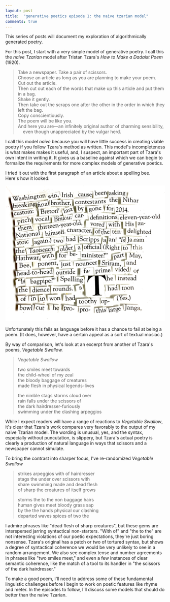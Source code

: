 ```yaml
---
layout: post
title:  "generative poetics episode 1: the naive tzarian model"
comments: true
---
```


This series of posts will document my exploration of algorithmically generated
poetry.

For this post, I start with a very simple model of generative poetry. I call
this the *naive Tzarian* model after Tristan Tzara's *How to Make a Dadaist
Poem* (1920).

> Take a newspaper.
> Take a pair of scissors.  
> Choose an article as long as you are planning to make your poem.  
> Cut out the article.  
> Then cut out each of the words that make up this article and put them in a bag.  
> Shake it gently.  
> Then take out the scraps one after the other in the order in which they left the bag.  
> Copy conscientiously.  
> The poem will be like you.  
> And here you are—an infinitely original author of charming sensibility,  
  &nbsp; &nbsp; even though unappreciated by the vulgar herd.  

I call this model *naive* because you will have little success in creating
viable poetry if you follow Tzara's method as written. This model's
incompleteness is what makes makes it useful, and, I suspect, an important
part of Tzara's own intent in writing it. It gives us a baseline against
which we can begin to formailze the requirements for more complex models of
generative poetics.

I tried it out with the first paragraph of an article about a spelling bee.
Here's how it looked:

![naive tzarian](/assets/naive_tzarian.jpg)

Unfortunately this fails as language before it has a chance to fail at being
a poem. (It does, however, have a certain appeal as a sort of textual mosiac.)

By way of comparison, let's look at an excerpt from another of Tzara's poems,
*Vegetable Swallow.*

>*Vegetable Swallow*
>
> two smiles meet towards  
> the child-wheel of my zeal  
> the bloody baggage of creatures  
> made flesh in physical legends-lives  
>  
> the nimble stags storms cloud over  
> rain falls under the scissors of  
> the dark hairdresser-furiously  
> swimming under the clashing arpeggios  

While I expect readers will have a range of reactions to *Vegetable Swallow*,
it's clear that Tzara's work compares very favorably to the output of my naive
Tzarian model. The wording is unusual, yes, and the syntax, especially without
puncutation, is slippery, but Tzara's actual poetry is clearly a production
of natural language in ways that scissors and a newspaper cannot simulate.

To bring the contrast into sharper focus, I've re-randomized *Vegetable
Swallow*

> strikes arpeggios with of hairdresser  
> stags the under over scissors with  
> share swimming made and dead flesh  
> of sharp the creatures of itself grows   
>   
> storms the to the non baggage hairs  
> human gives meet bloody grass sap  
> by the the hands physical our clashing  
> departed waves spices of two the  
    
I admire phrases like "dead flesh of sharp creatures", but these gems are
interspersed jarring syntactical non-starters. "With of" and "the to the" are
not interesting violations of our poetic expectations, they're just boring
nonsense. Tzara's original has a patch or two of tortured syntax, but shows a
degree of syntactical coherence we would be very unlikely to see in a random
arrangement. We also see complex tense and number agreements in phrases like
"two smiles meet," and even a few instances of clear semantic coherence, like
the match of a tool to its handler in "the scissors of the dark hairdresser."

To make a good poem, I'll need to address some of these fundamental linguistic
challenges before I begin to work on poetic features like rhyme and meter. In
the episodes to follow, I'll discuss some models that should do better than the
naive Tzarian. 
